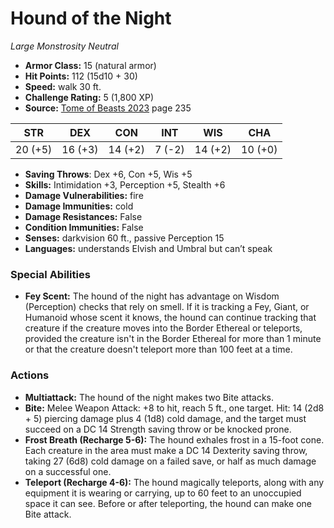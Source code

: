 # Hound of the Night

*Large* *Monstrosity* *Neutral*

- **Armor Class:** 15 (natural armor)
- **Hit Points:** 112 (15d10 + 30)
- **Speed:** walk 30 ft.
- **Challenge Rating:** 5 (1,800 XP)
- **Source:** [Tome of Beasts 2023](https://koboldpress.com/kpstore/product/tome-of-beasts-1-2023-edition/) page 235

| STR | DEX | CON | INT | WIS | CHA |
| --- | --- | --- | --- | --- | --- |
| 20 (+5) | 16 (+3) | 14 (+2) | 7 (-2) | 14 (+2) | 10 (+0) |

- **Saving Throws**: Dex +6, Con +5, Wis +5
- **Skills:** Intimidation +3, Perception +5, Stealth +6
- **Damage Vulnerabilities:** fire
- **Damage Immunities:** cold
- **Damage Resistances:** False
- **Condition Immunities:** False
- **Senses:** darkvision 60 ft., passive Perception 15
- **Languages:** understands Elvish and Umbral but can’t speak

### Special Abilities

- **Fey Scent:** The hound of the night has advantage on Wisdom (Perception) checks that rely on smell. If it is tracking a Fey, Giant, or Humanoid whose scent it knows, the hound can continue tracking that creature if the creature moves into the Border Ethereal or teleports, provided the creature isn't in the Border Ethereal for more than 1 minute or that the creature doesn't teleport more than 100 feet at a time.

### Actions

- **Multiattack:** The hound of the night makes two Bite attacks.
- **Bite:** Melee Weapon Attack: +8 to hit, reach 5 ft., one target. Hit: 14 (2d8 + 5) piercing damage plus 4 (1d8) cold damage, and the target must succeed on a DC 14 Strength saving throw or be knocked prone.
- **Frost Breath (Recharge 5-6):** The hound exhales frost in a 15-foot cone. Each creature in the area must make a DC 14 Dexterity saving throw, taking 27 (6d8) cold damage on a failed save, or half as much damage on a successful one.
- **Teleport (Recharge 4-6):** The hound magically teleports, along with any equipment it is wearing or carrying, up to 60 feet to an unoccupied space it can see. Before or after teleporting, the hound can make one Bite attack.
